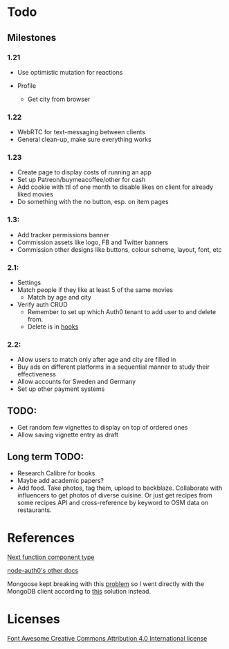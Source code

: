 # Todo

## Milestones

### 1.21

- Use optimistic mutation for reactions

- Profile
  - Get city from browser

### 1.22

- WebRTC for text-messaging between clients
- General clean-up, make sure everything works

### 1.23

- Create page to display costs of running an app
- Set up Patreon/buymeacoffee/other for cash
- Add cookie with ttl of one month to disable likes on client for already liked movies
- Do something with the no button, esp. on item pages

### 1.3:

- Add tracker permissions banner
- Commission assets like logo, FB and Twitter banners
- Commission other designs like buttons, colour scheme, layout, font, etc

### 2.1:

- Settings
- Match people if they like at least 5 of the same movies
  - Match by age and city
- Verify auth CRUD
  - Remember to set up which Auth0 tenant to add user to and delete from.
  - Delete is in [hooks](https://manage.auth0.com/dashboard/eu/alexalexyang/hooks)

### 2.2:

- Allow users to match only after age and city are filled in
- Buy ads on different platforms in a sequential manner to study their effectiveness
- Allow accounts for Sweden and Germany
- Set up other payment systems

## TODO:

- Get random few vignettes to display on top of ordered ones
- Allow saving vignette entry as draft

## Long term TODO:

- Research Calibre for books
- Maybe add academic papers?
- Add food. Take photos, tag them, upload to backblaze. Collaborate with influencers to get photos of diverse cuisine. Or just get recipes from some recipes API and cross-reference by keyword to OSM data on restaurants.

# References

[Next function component type](https://stackoverflow.com/questions/49929268/using-getinitialprops-in-next-js-with-typescript/57441122#57441122)

[node-auth0's other docs](https://auth0.github.io/node-auth0/module-management.ClientGrantsManager.html#create)

Mongoose kept breaking with this [problem](https://github.com/vercel/next.js/discussions/12229) so I went directly with the MongoDB client according to [this](https://vercel.com/guides/deploying-a-mongodb-powered-api-with-node-and-vercel) solution instead.

# Licenses

[Font Awesome Creative Commons Attribution 4.0 International license](https://fontawesome.com/license)
